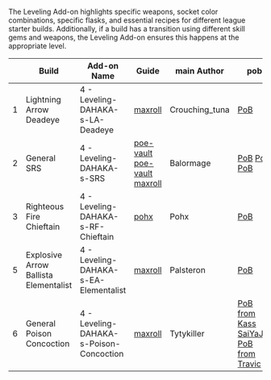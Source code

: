 The Leveling Add-on highlights specific weapons, socket color combinations, specific flasks, and essential recipes for different league starter builds. Additionally, if a build has a transition using different skill gems and weapons, the Leveling Add-on ensures this happens at the appropriate level.


|  | Build | Add-on Name | Guide | main Author | pob | Remark |
|---|---|---|---|---|---|---|
| 1 | Lightning Arrow Deadeye | 4 - Leveling-DAHAKA-s-LA-Deadeye | [maxroll](https://maxroll.gg/poe/build-guides/lightning-arrow-deadeye-league-starter) | Crouching_tuna | [PoB](https://pobb.in/BagsFDQ7rxM3) | RoA + Ballista leveling, can use to level most bow builds |
| 2 | General SRS | 4 - Leveling-DAHAKA-s-SRS | [poe-vault](https://www.poe-vault.com/guides/holy-relic-necromancer-build-guide) [poe-vault](https://www.poe-vault.com/guides/balormage-summon-raging-spirits-necromancer-build-guide) [maxroll](https://maxroll.gg/poe/build-guides/poison-srs-necromancer-league-starter) | Balormage | [PoB](https://pobb.in/1CIZ4EoVE1b-) [PoB](https://pobb.in/6oAof2yzKtCU) [PoB](https://pobb.in/2Ob-VdFXvcm3) | SRS leveling, most minion builds: holy relic、bama、mage skele; can also be used for Guardian |
| 3 | Righteous Fire Chieftain | 4 - Leveling-DAHAKA-s-RF-Chieftain | [pohx](https://www.pohx.net/) | Pohx | [PoB](https://pobb.in/UlMDsiLDD_h5) | Rolling Magma + Holy Flame Totem -> RF |
| 5 | Explosive Arrow Ballista Elementalist | 4 - Leveling-DAHAKA-s-EA-Elementalist | [maxroll](https://maxroll.gg/poe/build-guides/explosive-arrow-ballista-elementalist) | Palsteron | [PoB](https://pobb.in/RRLuEaLDn9wK) | Rolling Magma + Holy Flame Totem -> Explosive Arrow Ballista Note: does not include the new firestorm transition |
| 6 | General Poison Concoction | 4 - Leveling-DAHAKA-s-Poison-Concoction | [maxroll](https://maxroll.gg/poe/build-guides/impending-doom-pathfinder-league-starter/leveling-guide) | Tytykiller | [PoB from Kass SaiYaJiN](https://pobb.in/uyOJTzODrbOM) [PoB from Travic](https://pobb.in/M_FGfxtEJbMG) | Can be used for Pathfinder/Assasin/Slayer |
